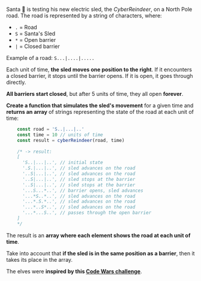 Santa 🎅 is testing his new electric sled, the _CyberReindeer_, on a North Pole road. The road is represented by a string of characters, where:

*   `.` = Road
*   `S` = Santa's Sled
*   `*` = Open barrier
*   `|` = Closed barrier

Example of a road: `S...|....|.....`

Each unit of time, **the sled moves one position to the right**. If it encounters a closed barrier, it stops until the barrier opens. If it is open, it goes through directly.

**All barriers start closed**, but after 5 units of time, they all open **forever**.

**Create a function that simulates the sled's movement** for a given time and **returns an array** of strings representing the state of the road at each unit of time:

```JavaScript
    const road = 'S..|...|..'
    const time = 10 // units of time
    const result = cyberReindeer(road, time)
    
    /* -> result:
    [
      'S..|...|..', // initial state
      '.S.|...|..', // sled advances on the road
      '..S|...|..', // sled advances on the road
      '..S|...|..', // sled stops at the barrier
      '..S|...|..', // sled stops at the barrier
      '...S...*..', // barrier opens, sled advances
      '...*S..*..', // sled advances on the road
      '...*.S.*..', // sled advances on the road
      '...*..S*..', // sled advances on the road
      '...*...S..', // passes through the open barrier
    ]
    */
```

The result is an **array where each element shows the road at each unit of time**.

Take into account that **if the sled is in the same position as a barrier**, then it takes its place in the array.

The elves were **inspired by this [Code Wars challenge](https://www.codewars.com/kata/5d0ae91acac0a50232e8a547/javascript)**.
